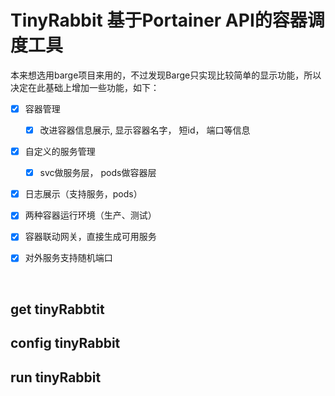 # TinyRabbit 基于Portainer API的容器调度工具

本来想选用barge项目来用的，不过发现Barge只实现比较简单的显示功能，所以决定在此基础上增加一些功能，如下：
- [x] 容器管理

    - [x] 改进容器信息展示, 显示容器名字， 短id， 端口等信息

- [x] 自定义的服务管理

    - [x] svc做服务层， pods做容器层

- [x] 日志展示（支持服务，pods）

- [x] 两种容器运行环境（生产、测试）

- [x] 容器联动网关，直接生成可用服务

- [x] 对外服务支持随机端口

  
  ​    
## get tinyRabbtit




## config tinyRabbit




## run tinyRabbit




